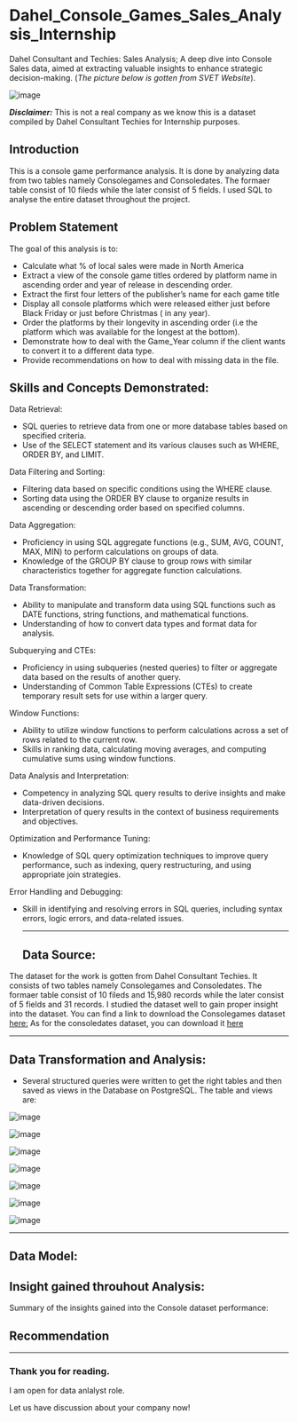 # Dahel_Console_Games_Sales_Analysis_Internship
Dahel Consultant and Techies: Sales Analysis; A deep dive into Console Sales data, aimed at extracting valuable  insights to enhance strategic decision-making.
(*The picture below is gotten from SVET Website*). 



![image](https://github.com/RemedyData/Dahel_Console_Games_Sales_Analysis_Internship/assets/137626163/8f3bdeb7-9ef7-454d-9259-797fb88487a1)





***Disclaimer:*** This is not a real company as we know this is a dataset compiled by Dahel Consultant Techies for Internship purposes. 


## Introduction

This is a console game performance analysis. It is done by analyzing data from  two tables namely Consolegames and Consoledates. The formaer table consist of 10 fileds while the later consist of 5 fields. I used SQL to analyse the entire dataset throughout the project. 

## Problem Statement

The goal of this analysis is to:

- Calculate what % of local sales were made in North America
- Extract a view of the console game titles ordered by platform name in ascending order and year of release in descending order.
- Extract the first four letters of the publisher’s name for each game title
- Display all console platforms which were released either just before Black Friday or just before Christmas ( in any year).
- Order the platforms by their longevity in ascending order (i.e the platform which was available for the longest at the bottom).
- Demonstrate how to deal with the Game_Year column if the client wants to convert it to a different data type.
- Provide recommendations on how to deal with missing data in the file. 



## Skills and Concepts Demonstrated:

Data Retrieval:
- SQL queries to retrieve data from one or more database tables based on specified criteria.
- Use of the SELECT statement and its various clauses such as WHERE, ORDER BY, and LIMIT.

Data Filtering and Sorting:
- Filtering data based on specific conditions using the WHERE clause.
- Sorting data using the ORDER BY clause to organize results in ascending or descending order based on specified columns.

Data Aggregation:
- Proficiency in using SQL aggregate functions (e.g., SUM, AVG, COUNT, MAX, MIN) to perform calculations on groups of data.
- Knowledge of the GROUP BY clause to group rows with similar characteristics together for aggregate function calculations.

Data Transformation:
- Ability to manipulate and transform data using SQL functions such as DATE functions, string functions, and mathematical functions.
- Understanding of how to convert data types and format data for analysis.


Subquerying and CTEs:
- Proficiency in using subqueries (nested queries) to filter or aggregate data based on the results of another query.
- Understanding of Common Table Expressions (CTEs) to create temporary result sets for use within a larger query.

Window Functions:
- Ability to utilize window functions to perform calculations across a set of rows related to the current row.
- Skills in ranking data, calculating moving averages, and computing cumulative sums using window functions.

Data Analysis and Interpretation:
- Competency in analyzing SQL query results to derive insights and make data-driven decisions.
- Interpretation of query results in the context of business requirements and objectives.

Optimization and Performance Tuning:
- Knowledge of SQL query optimization techniques to improve query performance, such as indexing, query restructuring, and using appropriate join strategies.

Error Handling and Debugging:
- Skill in identifying and resolving errors in SQL queries, including syntax errors, logic errors, and data-related issues.



   ---


  ## Data Source:
  
The dataset for the work is gotten from Dahel Consultant Techies. It consists of two tables namely Consolegames and Consoledates. The formaer table consist of 10 fileds and 15,980 records while the later consist of 5 fields and 31 records. I studied the dataset well to gain proper insight into the dataset. You can find a link to download the Consolegames dataset [here:](https://docs.google.com/spreadsheets/d/1XUU8BoYPHLIiyqI9_kYFIsfWXM_7SQitscClUK3rQNo/edit?usp=drive_link) As for the consoledates dataset, you can download it [here](https://docs.google.com/spreadsheets/d/1XUU8BoYPHLIiyqI9_kYFIsfWXM_7SQitscClUK3rQNo/edit?usp=drive_link)


   

   

   ---





## Data Transformation and Analysis:

- Several structured queries were written to get the right tables and then saved as views in the Database on PostgreSQL.
  The table and views are:

![image](https://github.com/RemedyData/Dahel_Console_Games_Sales_Analysis_Internship/assets/137626163/eebdea1b-d69a-4783-a2ad-d76884a465c3)







![image](https://github.com/RemedyData/Dahel_Console_Games_Sales_Analysis_Internship/assets/137626163/cb05d1d6-accd-4d02-b0cd-aff912285aad)







![image](https://github.com/RemedyData/Dahel_Console_Games_Sales_Analysis_Internship/assets/137626163/d6cd65b5-4bc2-4150-909a-5e093869c84e)







![image](https://github.com/RemedyData/Dahel_Console_Games_Sales_Analysis_Internship/assets/137626163/6525e176-46f3-4bbb-a3c7-1ab02d8f0e0d)








![image](https://github.com/RemedyData/Dahel_Console_Games_Sales_Analysis_Internship/assets/137626163/27c696fb-43e3-4164-ae3f-eefb9a488116)








![image](https://github.com/RemedyData/Dahel_Console_Games_Sales_Analysis_Internship/assets/137626163/fa5af6b1-28c2-49f1-85ee-7742d7e0c679)

   






![image](https://github.com/RemedyData/Dahel_Console_Games_Sales_Analysis_Internship/assets/137626163/67ce4957-345c-4e5b-b248-31f6f4674767)







---




## Data Model:









## Insight gained throuhout Analysis:

Summary of the insights gained into the Console dataset performance: 










## Recommendation








---

### Thank you for reading.

I am open for data anlalyst role.

Let us have discussion about your company now!
